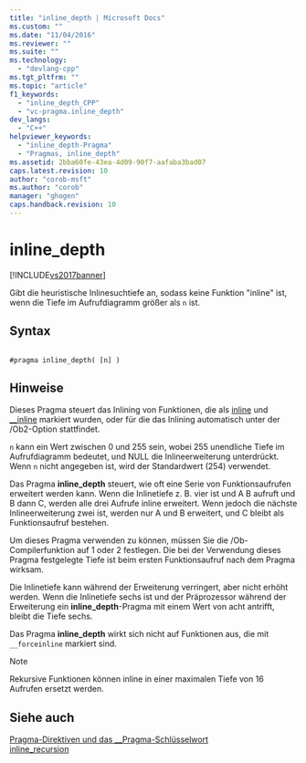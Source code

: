 ```yaml
---
title: "inline_depth | Microsoft Docs"
ms.custom: ""
ms.date: "11/04/2016"
ms.reviewer: ""
ms.suite: ""
ms.technology: 
  - "devlang-cpp"
ms.tgt_pltfrm: ""
ms.topic: "article"
f1_keywords: 
  - "inline_depth_CPP"
  - "vc-pragma.inline_depth"
dev_langs: 
  - "C++"
helpviewer_keywords: 
  - "inline_depth-Pragma"
  - "Pragmas, inline_depth"
ms.assetid: 2bba60fe-43ea-4d09-90f7-aafaba3bad07
caps.latest.revision: 10
author: "corob-msft"
ms.author: "corob"
manager: "ghogen"
caps.handback.revision: 10
---
```

# inline_depth
[!INCLUDE[vs2017banner](../assembler/inline/includes/vs2017banner.md)]

Gibt die heuristische Inlinesuchtiefe an, sodass keine Funktion "inline" ist, wenn die Tiefe im Aufrufdiagramm größer als `n` ist.  
  
## Syntax  
  
```  
  
#pragma inline_depth( [n] )  
```  
  
## Hinweise  
 Dieses Pragma steuert das Inlining von Funktionen, die als [inline](../misc/inline-inline-forceinline.md) und [\_\_inline](../misc/inline-inline-forceinline.md) markiert wurden, oder für die das Inlining automatisch unter der \/Ob2\-Option stattfindet.  
  
 `n` kann ein Wert zwischen 0 und 255 sein, wobei 255 unendliche Tiefe im Aufrufdiagramm bedeutet, und NULL die Inlineerweiterung unterdrückt.  Wenn `n` nicht angegeben ist, wird der Standardwert \(254\) verwendet.  
  
 Das Pragma **inline\_depth** steuert, wie oft eine Serie von Funktionsaufrufen erweitert werden kann.  Wenn die Inlinetiefe z. B. vier ist und A B aufruft und B dann C, werden alle drei Aufrufe inline erweitert.  Wenn jedoch die nächste Inlineerweiterung zwei ist, werden nur A und B erweitert, und C bleibt als Funktionsaufruf bestehen.  
  
 Um dieses Pragma verwenden zu können, müssen Sie die \/Ob\-Compilerfunktion auf 1 oder 2 festlegen.  Die bei der Verwendung dieses Pragma festgelegte Tiefe ist beim ersten Funktionsaufruf nach dem Pragma wirksam.  
  
 Die Inlinetiefe kann während der Erweiterung verringert, aber nicht erhöht werden.  Wenn die Inlinetiefe sechs ist und der Präprozessor während der Erweiterung ein **inline\_depth**\-Pragma mit einem Wert von acht antrifft, bleibt die Tiefe sechs.  
  
 Das Pragma **inline\_depth** wirkt sich nicht auf Funktionen aus, die mit `__forceinline` markiert sind.  
  
> [!NOTE]
>  Rekursive Funktionen können inline in einer maximalen Tiefe von 16 Aufrufen ersetzt werden.  
  
## Siehe auch  
 [Pragma\-Direktiven und das \_\_Pragma\-Schlüsselwort](../preprocessor/pragma-directives-and-the-pragma-keyword.md)   
 [inline\_recursion](../preprocessor/inline-recursion.md)